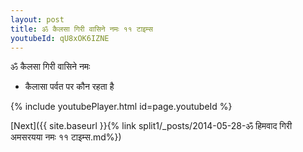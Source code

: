 ```yaml
---
layout: post
title: ॐ कैलसा गिरी वासिने नमः ११ टाइम्स
youtubeId: qU8xOK6IZNE
---
```

 
 
 ॐ कैलसा गिरी वासिने नमः  
 
 -  कैलासा पर्वत पर कौन रहता है 
 
  
 
  
 
 
 
 
 
 


{% include youtubePlayer.html id=page.youtubeId %}
 
[Next]({{ site.baseurl }}{% link  split1/_posts/2014-05-28-ॐ हिमवाद गिरी अमसरयया नमः ११ टाइम्स.md%})
 
